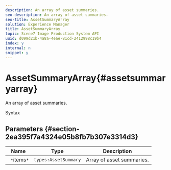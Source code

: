 ```yaml
---
description: An array of asset summaries.
seo-description: An array of asset summaries.
seo-title: AssetSummaryArray
solution: Experience Manager
title: AssetSummaryArray
topic: Scene7 Image Production System API
uuid: d099d21b-4a8a-4eae-81cd-2412998c19b4
index: y
internal: n
snippet: y
---
```


# AssetSummaryArray{#assetsummaryarray}

An array of asset summaries.

 Syntax 

## Parameters {#section-2ea395f7a4324e05b8fb7b307e3314d3}

|  Name  | Type  | Description  |
|---|---|---|
|  ` *`items`*`  | `types:AssetSummary`  | Array of asset summaries.  |

